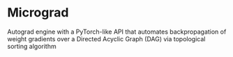 # Micrograd
Autograd engine with a PyTorch-like API that automates backpropagation of weight gradients over a Directed Acyclic Graph (DAG) via topological sorting algorithm
